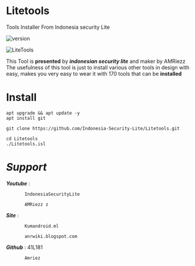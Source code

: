 # Litetools
Tools Installer From Indonesia security Lite
 
<img alt="version" src ="https://img.shields.io/badge/Version-1.0-red.svg">

![LiteTools](http://i.imgur.com/pE1KkEj.jpg)
 
This Tool is **presented** by ***indonesian security lite*** and maker by AMRiezz
The usefulness of this tool is just to install various other tools
in design with easy, makes you very easy to wear it
with 170 tools that can be **installed**

Install
====

```
apt upgrade && apt update -y
apt install git

git clone https://github.com/Indonesia-Security-Lite/Litetools.git

cd Litetools
./Litetools.isl
```


 
*Support*
====
 ***Youtube*** : 
           
           IndonesiaSecurityLite
 
           AMRiezz z
 
***Site***   : 
           
           Kumandroid.ml
 
           anrwiki.blogspot.com
           
***Github***   :
           41L181
           
           Amriez
